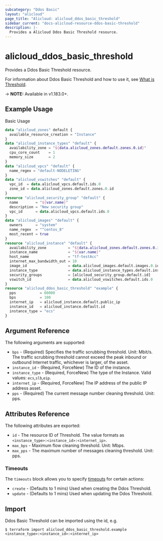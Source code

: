 ```yaml
---
subcategory: "Ddos Basic"
layout: "alicloud"
page_title: "Alicloud: alicloud_ddos_basic_threshold"
sidebar_current: "docs-alicloud-resource-ddos-basic-threshold"
description: |-
  Provides a Alicloud Ddos Basic Threshold resource.
---
```


# alicloud\_ddos\_basic\_threshold

Provides a Ddos Basic Threshold resource.

For information about Ddos Basic Threshold and how to use it, see [What is Threshold](https://www.alibabacloud.com/help/en/ddos-protection/latest/describe-ip-ddosthreshold).

-> **NOTE:** Available in v1.183.0+.

## Example Usage

Basic Usage

```terraform
data "alicloud_zones" default {
  available_resource_creation = "Instance"
}
data "alicloud_instance_types" "default" {
  availability_zone = "${data.alicloud_zones.default.zones.0.id}"
  cpu_core_count    = 1
  memory_size       = 2
}
data "alicloud_vpcs" "default" {
  name_regex = "default-NODELETING"
}
data "alicloud_vswitches" "default" {
  vpc_id  = data.alicloud_vpcs.default.ids.0
  zone_id = data.alicloud_zones.default.zones.0.id
}
resource "alicloud_security_group" "default" {
  name        = "${var.name}"
  description = "New security group"
  vpc_id      = data.alicloud_vpcs.default.ids.0
}
data "alicloud_images" "default" {
  owners      = "system"
  name_regex  = "^centos_8"
  most_recent = true
}
resource "alicloud_instance" "default" {
  availability_zone          = "${data.alicloud_zones.default.zones.0.id}"
  instance_name              = "${var.name}"
  host_name                  = "tf-testAcc"
  internet_max_bandwidth_out = 10
  image_id                   = data.alicloud_images.default.images.0.id
  instance_type              = data.alicloud_instance_types.default.instance_types.0.id
  security_groups            = [alicloud_security_group.default.id]
  vswitch_id                 = data.alicloud_vswitches.default.ids.0
}
resource "alicloud_ddos_basic_threshold" "example" {
  pps           = 60000
  bps           = 100
  internet_ip   = alicloud_instance.default.public_ip
  instance_id   = alicloud_instance.default.id
  instance_type = "ecs"
}
```

## Argument Reference

The following arguments are supported:

* `bps` - (Required) Specifies the traffic scrubbing threshold. Unit: Mbit/s. The traffic scrubbing threshold cannot exceed the peak inbound or outbound Internet traffic, whichever is larger, of the asset.
* `instance_id` - (Required, ForceNew) The ID of the instance.
* `instance_type` - (Required, ForceNew) The type of the Instance. Valid values: `ecs`,`slb`,`eip`.
* `internet_ip` - (Required, ForceNew) The IP address of the public IP address asset.
* `pps` - (Required) The current message number cleaning threshold. Unit: pps.

## Attributes Reference

The following attributes are exported:

* `id` - The resource ID of Threshold. The value formats as `<instance_type>:<instance_id>:<internet_ip>`.
* `max_bps` - Maximum flow cleaning threshold. Unit: Mbps.
* `max_pps` - The maximum number of messages cleaning threshold. Unit: pps.

### Timeouts

The `timeouts` block allows you to specify [timeouts](https://www.terraform.io/docs/configuration-0-11/resources.html#timeouts) for certain actions:

* `create` - (Defaults to 1 mins) Used when creating the Ddos Threshold.
* `update` - (Defaults to 1 mins) Used when updating the Ddos Threshold.


## Import

Ddos Basic Threshold can be imported using the id, e.g.

```
$ terraform import alicloud_ddos_basic_threshold.example <instance_type>:<instance_id>:<internet_ip>
```